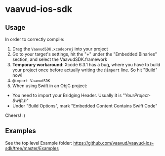 # vaavud-ios-sdk

## Usage

In order to correctly compile:

1. Drag the `VaavudSDK.xcodeproj` into your project  
2. Go to your target's settings, hit the "+" under the "Embedded Binaries" section, and select the VaavudSDK.framework  
3. **Temporary workaround**: Xcode 6.3.1 has a bug, where you have to build your project once before actually writing the `@import` line. So hit "Build" now!  
4. `@import VaavudSDK`  
5.  When using Swift in an ObjC project:
   - You need to import your Bridging Header. Usually it is "*YourProject-Swift.h*"
   - Under "Build Options", mark "Embedded Content Contains Swift Code"

Cheers! :)

## Examples
See the top level Example folder: https://github.com/vaavud/vaavud-ios-sdk/tree/master/Examples
